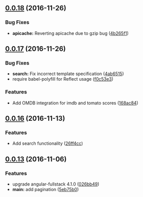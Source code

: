 <a name="0.0.18"></a>
## [0.0.18](https://github.com/jhunken/easier.tv/compare/v0.0.16-hf1...v0.0.18) (2016-11-26)


### Bug Fixes

* **apicache:** Reverting apicache due to gzip bug ([4b265f1](https://github.com/jhunken/easier.tv/commit/4b265f1))


<a name="0.0.17"></a>
## [0.0.17](https://github.com/jhunken/easier.tv/compare/v0.0.16-hf1...v0.0.17) (2016-11-26)


### Bug Fixes

* **search:** Fix incorrect template specification ([4ab6515](https://github.com/jhunken/easier.tv/commit/4ab6515))
* require babel-polyfill for Reflect usage ([f0c53e3](https://github.com/jhunken/easier.tv/commit/f0c53e3))


### Features

* Add OMDB integration for imdb and tomato scores ([168ac84](https://github.com/jhunken/easier.tv/commit/168ac84))



<a name="0.0.16"></a>
## [0.0.16](https://github.com/jhunken/easier.tv/compare/v0.0.13...v0.0.16) (2016-11-13)


### Features

* Add search functionality ([26ff4cc](https://github.com/jhunken/easier.tv/commit/26ff4cc))



<a name="0.0.13"></a>
## [0.0.13](https://github.com/jhunken/easier.tv/compare/0.0.10...v0.0.13) (2016-11-06)


### Features

* upgrade angular-fullstack 4.1.0 ([026bb49](https://github.com/jhunken/easier.tv/commit/026bb49))
* **main:** add pagination ([5eb75b0](https://github.com/jhunken/easier.tv/commit/5eb75b0))



